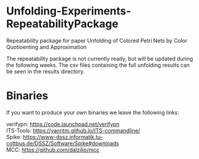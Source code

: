 # Unfolding-Experiments-RepeatabilityPackage
Repeatability package for paper Unfolding of Colored Petri Nets by Color Quotioenting and Approximation

The repeatability package is not currently ready, but will be updated during the following weeks. The csv files containing the full unfolding results can be seen in the results directory. 


# Binaries
If you want to produce your own binaries we leave the following links:

verifypn: https://code.launchpad.net/verifypn  
ITS-Tools: https://yanntm.github.io/ITS-commandline/  
Spike: https://www-dssz.informatik.tu-cottbus.de/DSSZ/Software/Spike#downloads  
MCC: https://github.com/dalzilio/mcc  
